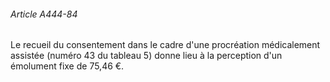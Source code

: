 ###### Article A444-84

Le recueil du consentement dans le cadre d'une procréation médicalement assistée (numéro 43 du tableau 5) donne lieu à la perception d'un émolument fixe de 75,46 €.

